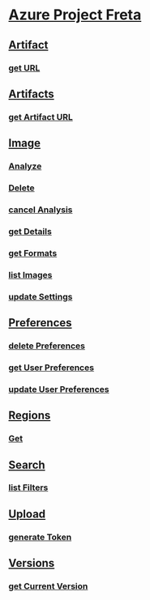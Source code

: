 # [Azure Project Freta](../index.md)
## [Artifact](project-freta/Artifact.yml)
### [get URL](project-freta/Artifact/getURL.yml)
## [Artifacts](project-freta/Artifacts.yml)
### [get Artifact URL](project-freta/Artifacts/getArtifactURL.yml)
## [Image](project-freta/Image.yml)
### [Analyze](project-freta/Image/Analyze.yml)
### [Delete](project-freta/Image/Delete.yml)
### [cancel Analysis](project-freta/Image/cancelAnalysis.yml)
### [get Details](project-freta/Image/getDetails.yml)
### [get Formats](project-freta/Image/getFormats.yml)
### [list Images](project-freta/Image/listImages.yml)
### [update Settings](project-freta/Image/updateSettings.yml)
## [Preferences](project-freta/Preferences.yml)
### [delete Preferences](project-freta/Preferences/deletePreferences.yml)
### [get User Preferences](project-freta/Preferences/getUserPreferences.yml)
### [update User Preferences](project-freta/Preferences/updateUserPreferences.yml)
## [Regions](project-freta/Regions.yml)
### [Get](project-freta/Regions/Get.yml)
## [Search](project-freta/Search.yml)
### [list Filters](project-freta/Search/listFilters.yml)
## [Upload](project-freta/Upload.yml)
### [generate Token](project-freta/Upload/generateToken.yml)
## [Versions](project-freta/Versions.yml)
### [get Current Version](project-freta/Versions/getCurrentVersion.yml)
